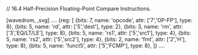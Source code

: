 // 16.4 Half-Precision Floating-Point Compare Instructions.

[wavedrom, ,svg]
....
{reg: [
{bits: 7, name: 'opcode', attr: ['7','OP-FP'],  type: 8},
{bits: 5, name: 'rd',     attr: ['5','dest'],   type: 2},
{bits: 3, name: 'rm',  attr: ['3','EQ/LT/LE'], type: 8},
{bits: 5, name: 'rs1',    attr: ['5','src1'],   type: 4},
{bits: 5, name: 'rs2',    attr: ['5','src2'],   type: 4},
{bits: 2, name: 'fmt',    attr: ['2','H'],      type: 8},
{bits: 5, name: 'funct5', attr: ['5','FCMP'],  type: 8},
]}
....
